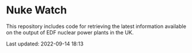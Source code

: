 # Nuke Watch

This repository includes code for retrieving the latest information available on the output of EDF nuclear power plants in the UK.

Last updated: 2022-09-14 18:13